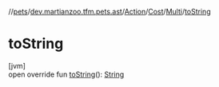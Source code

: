 //[pets](../../../../../index.md)/[dev.martianzoo.tfm.pets.ast](../../../index.md)/[Action](../../index.md)/[Cost](../index.md)/[Multi](index.md)/[toString](to-string.md)

# toString

[jvm]\
open override fun [toString](to-string.md)(): [String](https://kotlinlang.org/api/latest/jvm/stdlib/kotlin/-string/index.html)
